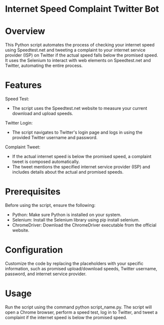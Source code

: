 
# Internet Speed Complaint Twitter Bot

# Overview
This Python script automates the process of checking your internet speed using Speedtest.net and tweeting a complaint to your internet service provider (ISP) on Twitter if the actual speed falls below the promised speed. It uses the Selenium  to interact with web elements on Speedtest.net and Twitter, automating the entire process.

# Features
Speed Test:
- The script uses the Speedtest.net website to measure your current download and upload speeds.

Twitter Login:
- The script navigates to Twitter's login page and logs in using the provided Twitter username and password.
  
Complaint Tweet:
- If the actual internet speed is below the promised speed, a complaint tweet is composed automatically.
- The tweet mentions the specified internet service provider (ISP) and includes details about the actual and promised speeds.

# Prerequisites
Before using the script, ensure the following:
- Python: Make sure Python is installed on your system.
- Selenium: Install the Selenium library using pip install selenium.
- ChromeDriver: Download the ChromeDriver executable from the official website.
  
# Configuration
Customize the code by replacing the placeholders with your specific information, such as promised upload/download speeds, Twitter username, password, and internet service provider.

# Usage
Run the script using the command python script_name.py.
The script will open a Chrome browser, perform a speed test, log in to Twitter, and tweet a complaint if the internet speed is below the promised speed.
